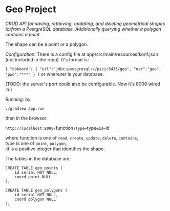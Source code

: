 # Geo Project

*CRUD API for saving, retrieving, updating, and deleting geometrical shapes to/from a PostgreSQL database. Additionally querying whether a polygon contains a point.*

The shape can be a point or a polygon.

_Configuration:_ There is a config file at app/src/main/resources/konf.json (not included in the repo).
It's format is:

`{ "dbkoord": { "url":"jdbc:postgresql://pici:5433/geo", "usr":"geo", "pwd":"***" } }`
or wherever is your database.

(TODO: the server's port could also be configurable. Now it's 8000 wired in.)

_Running:_ by

`./gradlew app:run`

then in the browser:

`http://localhost:8000/`function`?type=`type`&id=`id

where function is one of `read`, `create`, `update`, `delete`, `contains`,  
type is one of `point`, `polygon`,  
id is a positive integer that identifies the shape.

The tables in the database are:
```
CREATE TABLE geo_points (
	id serial NOT NULL,
	coord point NULL
);
```
```
CREATE TABLE geo_polygons (
	id serial NOT NULL,
	coord polygon NULL
);
```
